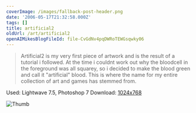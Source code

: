 ```yaml
---
coverImage: /images/fallback-post-header.png
date: '2006-05-17T21:32:58.000Z'
tags: []
title: artificial2
oldUrl: /art/artificial2
openAIMikesBlogFileId: file-CvGdNv4pqDWRoTEWGsqwky06
---
```


> Artificial2 is my very first piece of artwork and is the result of a tutorial i followed. At the time i couldnt work out why the bloodcell in the foreground was all squarey, so i decided to make the blood green and call it "artificial" blood. This is where the name for my entire collection of art and games has stemmed from.

Used: Lightwave 7.5, Photoshop 7
Download: [1024x768](https://www.mikecann.co.uk/Images/Art-Full/artificial2.jpg)

![Thumb](https://www.mikecann.co.uk/Images/Art-Thumbs/artificial2.gif "Thumb")
